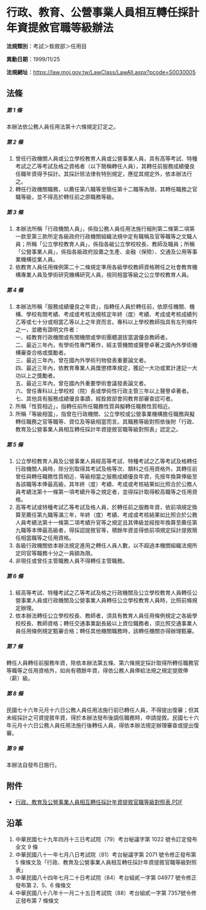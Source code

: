# 行政、教育、公營事業人員相互轉任採計年資提敘官職等級辦法

**法規類別**：考試＞銓敘部＞任用目

**異動日期**：1999/11/25  

**法規網址**：https://law.moj.gov.tw/LawClass/LawAll.aspx?pcode=S0030005





## 法條
##### 第 1 條
本辦法依公務人員任用法第十六條規定訂定之。

##### 第 2 條
1. 曾任行政機關人員或公立學校教育人員或公營事業人員，具有高等考試、特種考試之乙等考試及格之資格者（以下簡稱轉任人員），其轉任前服務成績優良任職年資得予採計。其採計除法律有特別規定，應從其規定外，依本辦法行之。
1. 轉任行政機關職務，以薦任第八職等至簡任第十二職等為限，其轉任職務之官職等級，並不得高於轉任前之原職務等級。

##### 第 3 條
1. 本辦法所稱「行政機關人員」，係指公務人員任用法施行細則第二條第二項第一款至第三款所定各級政府行政機關組織法規中定有職稱及官等職等之文職人員；所稱「公立學校教育人員」，係指各級公立學校校長、教師及職員；所稱「公營事業人員」，係指各級政府設置之生產、金融（保險）、交通及公用等事業機構從業人員。
1. 依教育人員任用條例第二十二條規定準用各級學校教師資格聘任之社會教育機構專業人員及學術研究機構研究人員，視同相當等級之公立學校教育人員。

##### 第 4 條
1. 本辦法所稱「服務成績優良之年資」，指轉任人員於轉任前，依原任機關、機構、學校有關考績、考成或考核法規核定年終（度）考績、考成或考核成績列乙等或七十分或相當乙等以上之年資而言。專科以上學校教師指具有左列條件之一，並繳有證明文件者：  
一、經教育行政機關或有關機關或學術團體選拔當選優良教師者。  
二、最近三年內，有學術性專門著作，經主管機關或聲譽卓著之國內外學術機構審查合格或獎勵者。  
三、最近三年內，曾在國內外學術刊物發表重要論文者。  
四、最近三年內，依教育專業人員獎懲標準規定，獲記一大功或累計達記一大功以上之獎勵者。  
五、最近三年內，曾在國內外重要學術會議發表論文者。  
六、曾任專科以上學校校（院）長或學術性行政主管三年以上聲譽卓著者。  
七、其他具有服務成績優良事蹟，經銓敘部會同教育部審查認可者。
1. 所稱「性質相近」，指轉任前所任職務性質與擬轉任職務性質相近。
1. 所稱「等級相當」，指曾在行政機關、公立學校或公營事業機構擔任職務與擬轉任職務之官等職等、資位及等級相當而言。其職務等級對照依後附「行政、教育及公營事業人員相互轉任採計年資提敘官職等級對照表」認定之。

##### 第 5 條
1. 公立學校教育人員及公營事業人員經高等考試、特種考試之乙等考試及格轉任行政機關人員時，除分別取得其考試及格等次、類科之任用資格外，其轉任前曾任與轉任職務性質相近、等級相當之服務成績優良年資，先按年換算俸級至各該職等本俸最高級，其年終（度）考績、考成或考核結果如比照合於公務人員考績法第十一條第一項考績升等之規定者，並得採計取得較高職等之任用資格。
1. 高等考試或特種考試乙等考試及格人員，於轉任前之服務年資，依前項規定換算至薦任第九職等滿三年，年終（度）考績、考成或考核結果如比照合於公務人員考績法第十一條第二項考績升官等之規定且其俸級並經按年換算至薦任第九職等本俸最高級者，得採認提敘官等，積餘年資並得依前項規定採計提敘簡任相當職等之任用資格。
1. 各級行政機關依本辦法規定進用之轉任人員人數，以不超過本機關組織法規所定同官等職務十分之一員額為限。
1. 非現任或曾任主管職務人員不得轉任主管職務。

##### 第 6 條
1. 經高等考試、特種考試之乙等考試及格之行政機關及公立學校教育人員轉任公營事業人員或行政機關及公營事業人員轉任公立學校教育人員時，比照前條規定辦理。
1. 依本辦法轉任公立學校校長、教師者，須具有教育人員任用條例規定之各級學校校長、教師資格；轉任交通事業副長級以上資位職務者，須比照交通事業人員任用條例規定甄審合格；轉任其他機關職務時，該轉任機關亦得辦理甄審。

##### 第 7 條
轉任人員轉任前服務年資，除依本辦法第五條、第六條規定採計取得所轉任職務官等職等之任用資格外，如尚有積餘年資，得依公務人員俸給法規之規定提敘俸（薪）級。

##### 第 8 條
民國七十六年元月十六日公務人員任用法施行前已轉任人員，不得提出復審；但其未經採計之可資提敘年資，得於本辦法發布後調任職務時，申請提敘。民國七十六年元月十六日公務人員任用法施行後轉任人員，得依本辦法規定辦理審查或提出復審。

##### 第 9 條
本辦法自發布日施行。
## 附件
* [行政、教育及公營事業人員相互轉任採計年資提敘官職等級對照表.PDF](https://law.moj.gov.tw/LawClass/LawGetFile.ashx?FileId=0000024828)
## 沿革
1. 中華民國七十九年四月十三日考試院（79）考台秘議字第 1022 號令訂定發布全文 9  條
1. 中華民國八十一年七月八日考試院（81）考台秘議字第 2071 號令修正發布第 5  條條文及「行政、教育及公營事業人員相互轉任採計年資提敘官職等級對照表」
1. 中華民國八十四年七月二十日考試院（84）考台組貳一字第 04977  號令修正發布第 2、5、6  條條文
1. 中華民國八十八年十一月二十五日考試院（88）考台組貳一字第 7357號令修正發布第 7  條條文

